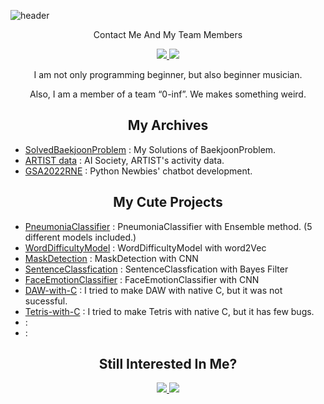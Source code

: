 ![header](https://capsule-render.vercel.app/api?type=waving&color=BFF4FF&height=300&section=header&text=Fly'nChihwahwa&fontSize=40&animation=fadeIn&fontAlignY=38&desc=What%20Should%20I%20do?&descAlignY=60&descAlign=50)
<p align='center'> Contact Me And My Team Members </p>
<p align='center'>
  <a href="mailto:buttermorpho11@gmail.com">
    <img src="https://img.shields.io/badge/EMail%20-%23BFF4FF.svg?&style=for-the-badge&&logoColor=white"/>
  </a>
  <a href="https://github.com/0-inf">
    <img src="https://img.shields.io/badge/ZERO%20TO%20INF%20-%23000000.svg?&style=for-the-badge&&logoColor=white"/>
  </a>
</p>
<p align='center'>
I am not only programming beginner, but also beginner musician.
</p>
<p align='center'>
Also, I am a member of a team “0-inf”. We makes something weird.
</p>
<div class="portfolio">
  <h2 align='center'>My Archives</h1>
  <ul>
    <li><a href="https://github.com/LucaWinds/SolvedBaekjoonProblem">SolvedBaekjoonProblem</a> : My Solutions of BaekjoonProblem.</li>
    <li><a href="https://github.com/LucaWinds/ARTIST_AISociety_activity_data">ARTIST data</a> : AI Society, ARTIST's activity data.</li>
    <li><a href="https://github.com/LucaWinds/GSA2022RNE">GSA2022RNE</a> : Python Newbies' chatbot development.</li>
  </ul>
  <h2 align='center'>My Cute Projects</h1>
  <ul>
    <li><a href="https://github.com/LucaWinds/PneumoniaClassifier">PneumoniaClassifier</a> : PneumoniaClassifier with Ensemble method. (5 different models included.)</li>
    <li><a href="https://github.com/LucaWinds/WordDifficultyModel">WordDifficultyModel</a> : WordDifficultyModel with word2Vec</li>
    <li><a href="https://github.com/LucaWinds/Project_MaskDetection">MaskDetection</a> : MaskDetection with CNN</li>
    <li><a href="https://github.com/LucaWinds/SentenceClassfication-using-Bayes-Fillter">SentenceClassfication</a> : SentenceClassfication with Bayes Filter</li>
    <li><a href="https://github.com/LucaWinds/FaceEmotionClassifier">FaceEmotionClassifier</a> : FaceEmotionClassifier with CNN</li>
    <li><a href="https://github.com/LucaWinds/DAW-with-C">DAW-with-C</a> : I tried to make DAW with native C, but it was not sucessful.</li>
    <li><a href="https://github.com/LucaWinds/Tetris-With-C">Tetris-with-C</a> : I tried to make Tetris with native C, but it has few bugs.</li>
    <li><a href=""></a>:</li>
    <li><a href=""></a>:</li>
  </ul>
</div>
<h2 align='center'>Still Interested In Me?</h2>
<p align='center'>
  <a href="https://www.soundcloud.com/sephyr_06/">
    <img src="https://img.shields.io/badge/-SoundCloud-FF7F00?style=flat&logo=soundcloud&logoColor=white"/>
  </a>
  <a href="https://www.youtube.com/channel/UCfrfmPSPXdQ2koJJQLxCUOQ">
    <img src="https://img.shields.io/badge/-Youtube-FF0000?style=flat&logo=youtube&logoColor=white"/>
  </a>
</p>

